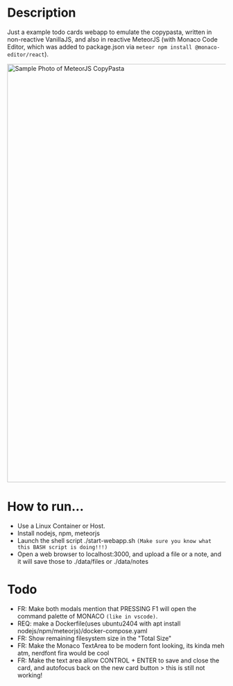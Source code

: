 # Description
Just a example todo cards webapp to emulate the copypasta, written in non-reactive VanillaJS, and also in reactive MeteorJS (with Monaco Code Editor, which was added to package.json via `meteor npm install @monaco-editor/react`).

<img width="964" alt="Sample Photo of MeteorJS CopyPasta" src="https://github-production-user-asset-6210df.s3.amazonaws.com/42163211/387186855-9c5f0701-3cfc-4a43-aab0-0fb6129e9db8.png?X-Amz-Algorithm=AWS4-HMAC-SHA256&X-Amz-Credential=AKIAVCODYLSA53PQK4ZA%2F20241118%2Fus-east-1%2Fs3%2Faws4_request&X-Amz-Date=20241118T110036Z&X-Amz-Expires=300&X-Amz-Signature=0548424ff937afc095d5468f6c5970604f8c9658eb0e318fe6527b78fba889cd&X-Amz-SignedHeaders=host">

# How to run...
* Use a Linux Container or Host.
* Install nodejs, npm, meteorjs
* Launch the shell script ./start-webapp.sh `(Make sure you know what this BASH script is doing!!!)`
* Open a web browser to localhost:3000, and upload a file or a note, and it will save those to ./data/files or ./data/notes

# Todo
* FR: Make both modals mention that PRESSING F1 will open the command palette of MONACO `(like in vscode)`.
* REQ: make a Dockerfile(uses ubuntu2404 with apt install nodejs/npm/meteorjs)/docker-compose.yaml
* FR: Show remaining filesystem size in the "Total Size"
* FR: Make the Monaco TextArea to be modern font looking, its kinda meh atm, nerdfont fira would be cool
* FR: Make the text area allow CONTROL + ENTER to save and close the card, and autofocus back on the new card button > this is still not working!
